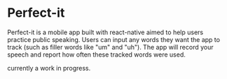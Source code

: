 # Perfect-it

Perfect-it is a mobile app built with react-native aimed to help users practice public speaking. Users can input any words they want the app to track (such as filler words like "um" and "uh"). The app will record your speech 
and report how often these tracked words were used. 

currently a work in progress. 
